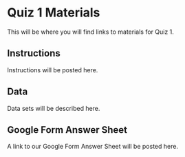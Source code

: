 # Quiz 1 Materials

This will be where you will find links to materials for Quiz 1.

## Instructions

Instructions will be posted here.

## Data

Data sets will be described here.

## Google Form Answer Sheet

A link to our Google Form Answer Sheet will be posted here.

